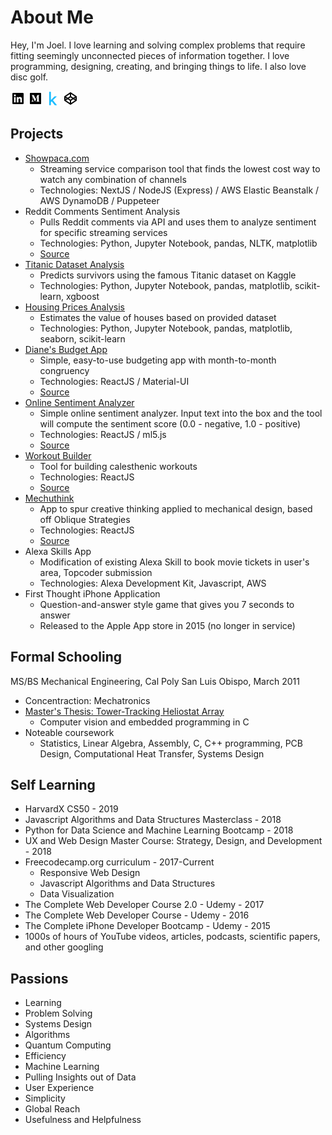 # About Me

Hey, I'm Joel. I love learning and solving complex problems that require fitting seemingly unconnected pieces of information together. I love programming, designing, creating, and bringing things to life. I also love disc golf.

[<img src="https://github.com/joelmasters/about-me/blob/master/linkedin-box-fill.png" target="_blank">](https://www.linkedin.com/in/joelmasters) [<img src="https://github.com/joelmasters/about-me/blob/master/medium-fill.png" target="_blank">](https://joelmasters.medium.com) [<img src="https://github.com/joelmasters/about-me/blob/master/kaggle-logo.png">](https://www.kaggle.com/joelmasters) [<img src="https://github.com/joelmasters/about-me/blob/master/codepen-fill.png" target="_blank">](https://www.codepen.io/joelmasters)

## Projects
- [Showpaca.com](https://showpaca.com)
    - Streaming service comparison tool that finds the lowest cost way to watch any combination of channels
    - Technologies: NextJS / NodeJS (Express) / AWS Elastic Beanstalk / AWS DynamoDB / Puppeteer
- Reddit Comments Sentiment Analysis
    - Pulls Reddit comments via API and uses them to analyze sentiment for specific streaming services
    - Technologies: Python, Jupyter Notebook, pandas, NLTK, matplotlib
    - [Source](https://github.com/joelmasters/showpaca-sentiment-analysis)
- [Titanic Dataset Analysis](https://www.kaggle.com/joelmasters/titanic-analysis)
    - Predicts survivors using the famous Titanic dataset on Kaggle
    - Technologies: Python, Jupyter Notebook, pandas, matplotlib, scikit-learn, xgboost
- [Housing Prices Analysis](https://www.kaggle.com/joelmasters/housing-prices-kernel)
    - Estimates the value of houses based on provided dataset
    - Technologies: Python, Jupyter Notebook, pandas, matplotlib, seaborn, scikit-learn
- [Diane's Budget App](https://joelmasters.github.io/dianes-budget-app)
    - Simple, easy-to-use budgeting app with month-to-month congruency
    - Technologies: ReactJS / Material-UI
    - [Source](https://github.com/joelmasters/dianes-budget-app)
- [Online Sentiment Analyzer](https://5fb5f7ade73ced65c15ebb9d--nifty-mestorf-ed06ab.netlify.app/)
    - Simple online sentiment analyzer. Input text into the box and the tool will compute the sentiment score (0.0 - negative, 1.0 - positive)
    - Technologies: ReactJS / ml5.js
    - [Source](https://github.com/joelmasters/sentiment-analyzer)
- [Workout Builder](https://joelmasters.github.io/workout-builder)
    - Tool for building calesthenic workouts
    - Technologies: ReactJS
    - [Source](https://github.com/joelmasters/workout-builder)
- [Mechuthink](https://joelmasters.github.io/mechuthink/)
    - App to spur creative thinking applied to mechanical design, based off Oblique Strategies
    - Technologies: ReactJS
    - [Source](https://github.com/joelmasters/mechuthink)
- Alexa Skills App
    - Modification of existing Alexa Skill to book movie tickets in user's area, Topcoder submission
    - Technologies: Alexa Development Kit, Javascript, AWS
- First Thought iPhone Application
    - Question-and-answer style game that gives you 7 seconds to answer
    - Released to the Apple App store in 2015 (no longer in service)

## Formal Schooling
MS/BS Mechanical Engineering, Cal Poly San Luis Obispo, March 2011
- Concentraction: Mechatronics
- [Master's Thesis: Tower-Tracking Heliostat Array](https://digitalcommons.calpoly.edu/cgi/viewcontent.cgi?article=1507&context=theses)
    - Computer vision and embedded programming in C
- Noteable coursework
    - Statistics, Linear Algebra, Assembly, C, C++ programming, PCB Design, Computational Heat Transfer, Systems Design

## Self Learning
- HarvardX CS50 - 2019
- Javascript Algorithms and Data Structures Masterclass - 2018
- Python for Data Science and Machine Learning Bootcamp - 2018
- UX and Web Design Master Course: Strategy, Design, and Development - 2018
- Freecodecamp.org curriculum - 2017-Current
    - Responsive Web Design
    - Javascript Algorithms and Data Structures
    - Data Visualization
- The Complete Web Developer Course 2.0 - Udemy - 2017
- The Complete Web Developer Course - Udemy - 2016
- The Complete iPhone Developer Bootcamp - Udemy - 2015
- 1000s of hours of YouTube videos, articles, podcasts, scientific papers, and other googling

## Passions
- Learning
- Problem Solving
- Systems Design
- Algorithms
- Quantum Computing
- Efficiency
- Machine Learning
- Pulling Insights out of Data
- User Experience
- Simplicity
- Global Reach
- Usefulness and Helpfulness


